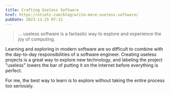 ```yaml
---
title: Crafting Useless Software
href: https://ntietz.com/blog/write-more-useless-software/
pubDate: 2023-11-25 07:12
---
```


> &mldr; useless software is a fantastic way to explore and experience the joy of computing.

Learning and exploring in modern software are so difficult to combine with the day-to-day responsibilities of a software engineer. Creating useless projects is a great way to explore new technology, and labeling the project "useless" lowers the bar of putting it on the internet before everything is perfect.

For me, the best way to learn is to explore without taking the entire process too seriously.
